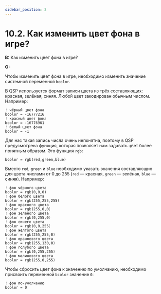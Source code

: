 ```yaml
---
sidebar_position: 2
---
```


# 10.2. Как изменить цвет фона в игре?
<!-- [:faq_10_02] -->

**В:** Как изменить цвет фона в игре?

**О:**

Чтобы изменить цвет фона в игре, необходимо изменить значение системной переменной `bcolor`.

В QSP используется формат записи цвета из трёх составляющих: красная, зелёная, синяя. Любой цвет закодирован обычным числом. Например:

```qsp
! чёрный цвет фона
bcolor = -16777216
! красный цвет фона
bcolor = -16776961
! белый цвет фона
bcolor = -1
```

Для нас такая запись числа очень непонятна, поэтому в QSP предусмотрена функция, которая позволяет нам задавать цвет более понятным образом. Это функция `rgb`:

```qsp
bcolor = rgb(red,green,blue)
```

Вместо `red`, `green` и `blue` необходимо указать значения составляющих для цвета числами от 0 до 255 (`red` — красная, `green` — зелёная, `blue` — синяя). Например:

```qsp
! фон чёрного цвета
bcolor = rgb(0,0,0)
! фон белого цвета
bcolor = rgb(255,255,255)
! фон красного цвета
bcolor = rgb(255,0,0)
! фон зелёного цвета
bcolor = rgb(0,255,0)
! фон синего цвета
bcolor = rgb(0,0,255)
! фон жёлтого цвета
bcolor = rgb(255,255,0)
! фон оранжевого цвета
bcolor = rgb(255,130,0)
! фон голубого цвета
bcolor = rgb(0,255,255)
! фон малинового цвета
bcolor = rgb(255,0,255)
```

Чтобы сбросить цвет фона к значению по умолчанию, необходимо присвоить переменной `bcolor` значение `0`:

```qsp
! фон по-умолчанию
bcolor = 0
```
